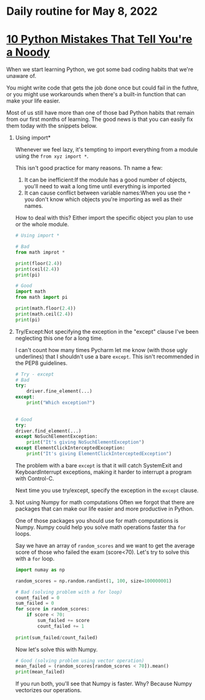 # Daily routine for May 8, 2022

# [10 Python Mistakes That Tell You're a Noody](https://medium.com/geekculture/10-python-mistakes-that-tell-youre-a-nooby-359487f22c97)

When we start learning Python, we got some bad coding habits that we're unaware of.

You might write code that gets the job done once but could fail in the futhre, or you might use workarounds when there's a built-in function that can make your life easier.

Most of us still have more than one of those bad Python habits that remain from our first months of learning. The good news is that you can easily fix them today with the snippets below.

1. Using import*

    Whenever we feel lazy, it's tempting to import everything from a module using the `from xyz import *`.

    This isn't good practice for many reasons. Th name a few:
    1. It can be inefficient:If the module has a good number of objects, you'll need to wait a long time until everything is imported
    2. It can cause conflict between variable names:When you use the `*` you don't know which objects you're importing as well as their names.

    How to deal with this? Either import the specific object you plan to use or the whole module.

    ```Python
    # Using import *

    # Bad
    from math improt *

    print(floor(2.4))
    print(ceil(2.4))
    print(pi)

    # Good
    import math
    from math import pi

    print(math.floor(2.4))
    print(math.ceil(2.4))
    print(pi)
    ```

2. Try/Except:Not specifying the exception in the "except" clause
    I've been neglecting this one for a long time.

    I can't count how many times Pycharm let me know (with those ugly underlines) that I shouldn't use a bare `except`. This isn't recommended in the PEP8 guidelines.

    ```Python
    # Try - except
    # Bad
    try:
        driver.fine_element(...)
    except:
        print("Which exception?")

        
    # Good
    try:
    driver.find_element(...)
    except NoSuchElementException:
        print("It's giving NoSuchElementException")
    except ElementClickInterceptedException:
        print("It's giving ElementClickInterceptedException")
    ```

    The problem with a bare `except` is that it will catch SystemExit and KeyboardInterrupt exceptions, making it harder to interrupt a program with Control-C.

    Next time you use try/except, specify the exception in the `except` clause.

3. Not using Numpy for math computations
    Often we forgot that there are packages that can make our life easier and more productive in Python.

    One of those packages you should use for math computations is Numpy. Numpy could help you solve math operations faster tha `for` loops.

    Say we have an array of `random_scores` and we want to get the average score of those who failed the exam (score<70). Let's try to solve this with a `for` loop.

    ```Python
    import numay as np

    random_scores = np.random.randint(1, 100, size=100000001)

    # Bad (solving problem with a for loop)
    count_failed = 0
    sum_failed = 0
    for score in random_scores:
        if score < 70:
            sum_failed += score
            count_failed += 1
            
    print(sum_failed/count_failed)
    ```

    Now let's solve this with Numpy.

    ```Python
    # Good (solving problem using vector operation)
    mean_failed = (random_scores[random_scores < 70]).mean()
    print(mean_failed)
    ```

    If you run both, you'll see that Numpy is faster. Why? Because Numpy vectorizes our operations.
